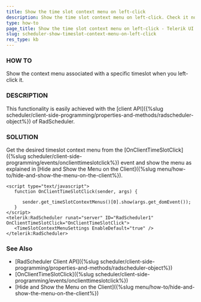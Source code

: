 ```yaml
---
title: Show the time slot context menu on left-click
description: Show the time slot context menu on left-click. Check it now!
type: how-to
page_title: Show the time slot context menu on left-click - Telerik UI for ASP.NET AJAX - KB
slug: scheduler-show-timeslot-context-menu-on-left-click
res_type: kb
---
```

 
   
### HOW TO  

Show the context menu associated with a specific timeslot when you left-click it.   
   
### DESCRIPTION  
   
This functionality is easily achieved with the [client API]({%slug scheduler/client-side-programming/properties-and-methods/radscheduler-object%}) of RadScheduler.   
   
### SOLUTION 
   
Get the desired timeslot context menu from the [OnClientTimeSlotClick]({%slug scheduler/client-side-programming/events/onclienttimeslotclick%}) event and show the menu as explained in [Hide and Show the Menu on the Client]({%slug menu/how-to/hide-and-show-the-menu-on-the-client%}).
 
````ASP.NET
<script type="text/javascript">
   function OnClientTimeSlotClick(sender, args) {

      sender.get_timeSlotContextMenus()[0].show(args.get_domEvent());
   }
</script>
<telerik:RadScheduler runat="server" ID="RadScheduler1" OnClientTimeSlotClick="OnClientTimeSlotClick">
   <TimeSlotContextMenuSettings EnableDefault="true" />
</telerik:RadScheduler>

````
 

### See Also

* [RadScheduler Client API]({%slug scheduler/client-side-programming/properties-and-methods/radscheduler-object%})
* [OnClientTimeSlotClick]({%slug scheduler/client-side-programming/events/onclienttimeslotclick%})
* [Hide and Show the Menu on the Client]({%slug menu/how-to/hide-and-show-the-menu-on-the-client%})


